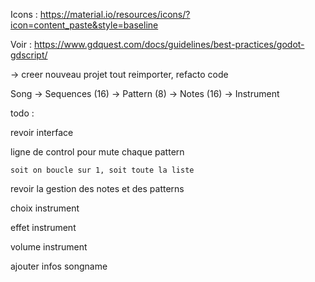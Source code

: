 Icons : https://material.io/resources/icons/?icon=content_paste&style=baseline

Voir : https://www.gdquest.com/docs/guidelines/best-practices/godot-gdscript/

-> creer nouveau projet tout reimporter, refacto code

Song -> Sequences (16) -> Pattern (8) -> Notes (16)
		       -> Instrument

todo :

revoir interface

ligne de control pour mute chaque pattern
	
	soit on boucle sur 1, soit toute la liste

revoir la gestion des notes et des patterns

choix instrument

effet instrument

volume instrument

ajouter infos songname
